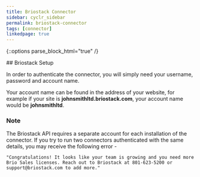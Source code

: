 ```yaml
---
title: Briostack Connector
sidebar: cyclr_sidebar
permalink: briostack-connector
tags: [connector]
linkedpage: true
---
```

{::options parse_block_html="true" /}
<section class="card">
## Briostack Setup

In order to authenticate the connector, you will simply need your username, password and account name.

Your account name can be found in the address of your website, for example if your site is __johnsmithltd.briostack.com__, your account name would be __johnsmithltd__.

### Note

The Briostack API requires a separate account for each installation of the connector.  If you try to run two connectors authenticated with the same details, you may receive the following error -

``"Congratulations! It looks like your team is growing and you need more Brio Sales licenses. Reach out to Briostack at 801-623-5200 or support@briostack.com to add more."``

</section>

